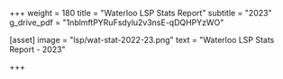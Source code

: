 +++
weight = 180
title = "Waterloo LSP Stats Report"
subtitle = "2023"
g_drive_pdf = "1nblmftPYRuFsdylu2v3nsE-qDQHPYzWO"


[asset]
  image = "lsp/wat-stat-2022-23.png"
  text = "Waterloo LSP Stats Report - 2023"


+++
